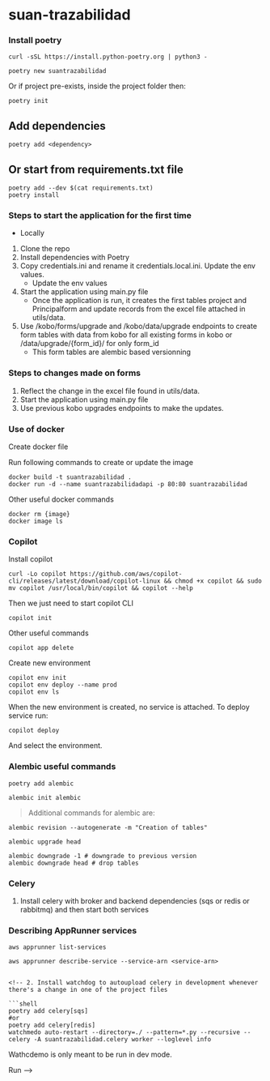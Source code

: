 # suan-trazabilidad

### Install poetry

```shell
curl -sSL https://install.python-poetry.org | python3 -

poetry new suantrazabilidad
```

Or if project pre-exists, inside the project folder then:

```shell
poetry init
```

## Add dependencies

```shell
poetry add <dependency>
```

## Or start from requirements.txt file
```shell
poetry add --dev $(cat requirements.txt)
poetry install
```

### Steps to start the application for the first time

- Locally

1. Clone the repo
2. Install dependencies with Poetry
4. Copy credentials.ini and rename it credentials.local.ini. Update the env values. 
    - Update the env values
3. Start the application using main.py file
    - Once the application is run, it creates the first tables project and Principalform and update records from the excel file attached in utils/data.
4. Use /kobo/forms/upgrade and /kobo/data/upgrade endpoints to create form tables with data from kobo for all existing forms in kobo or /data/upgrade/{form_id}/ for only form_id
    - This form tables are alembic based versionning

### Steps to changes made on forms

1. Reflect the change in the excel file found in utils/data.
2. Start the application using main.py file
3. Use previous kobo upgrades endpoints to make the updates.

### Use of docker

Create docker file

Run following commands to create or update the image

    docker build -t suantrazabilidad .
    docker run -d --name suantrazabilidadapi -p 80:80 suantrazabilidad

Other useful docker commands

    docker rm {image}
    docker image ls


### Copilot 

Install copilot

    curl -Lo copilot https://github.com/aws/copilot-cli/releases/latest/download/copilot-linux && chmod +x copilot && sudo mv copilot /usr/local/bin/copilot && copilot --help

Then we just need to start copilot CLI

    copilot init

Other useful commands

    copilot app delete

Create new environment

    copilot env init
    copilot env deploy --name prod
    copilot env ls

When the new environment is created, no service is attached. To deploy service run:

    copilot deploy

And select the environment.



### Alembic useful commands

```shell
poetry add alembic

alembic init alembic
````
> Additional commands for alembic are: 
```shell
alembic revision --autogenerate -m "Creation of tables"

alembic upgrade head

alembic downgrade -1 # downgrade to previous version
alembic downgrade head # drop tables
```

### Celery

1. Install celery with broker and backend dependencies (sqs or redis or rabbitmq) and then start both services


### Describing AppRunner services

```shell
aws apprunner list-services

aws apprunner describe-service --service-arn <service-arn>


<!-- 2. Install watchdog to autoupload celery in development whenever there's a change in one of the project files

```shell
poetry add celery[sqs]
#or
poetry add celery[redis]
watchmedo auto-restart --directory=./ --pattern=*.py --recursive -- celery -A suantrazabilidad.celery worker --loglevel info

```

Wathcdemo is only meant to be run in dev mode. 


Run  -->
